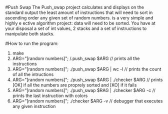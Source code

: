 #Push Swap
The Push_swap project calculates and displays on the standard output the least amount of instructions that will need to sort in ascending order any given set of random numbers.   is a very simple and highly e ective algorithm project: data will need to be sorted. You have at your disposal a set of int values, 2 stacks and a set of instructions to manipulate both stacks.

#How to run the program:
1) make
2) ARG="[random numbers]"; /.push_swap $ARG                      // prints all the instructions
3) ARG="[random numbers]"; ./push_swap $ARG | wc -l              // prints the count of all the intructions 
4) ARG="[random numbers]"; ./push_swap $ARG | ./checker $ARG 	 // prints [OK] if all the numbers are proprely sorted and [KO] if it fails 
5) ARG="[random numbers]"; ./push_swap $RAG | ./checker $ARG -c  // prints the last instruction with colors
6) ARG="[random numbers]"; ./checker $ARG -v 					 // debugger that executes any given instruction 
